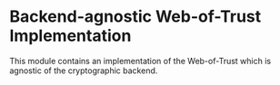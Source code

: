 <!--
SPDX-FileCopyrightText: 2023 Paul Schaub <info@pgpainless.org>

SPDX-License-Identifier: Apache-2.0
-->

# Backend-agnostic Web-of-Trust Implementation

This module contains an implementation of the Web-of-Trust which is agnostic of the cryptographic backend.